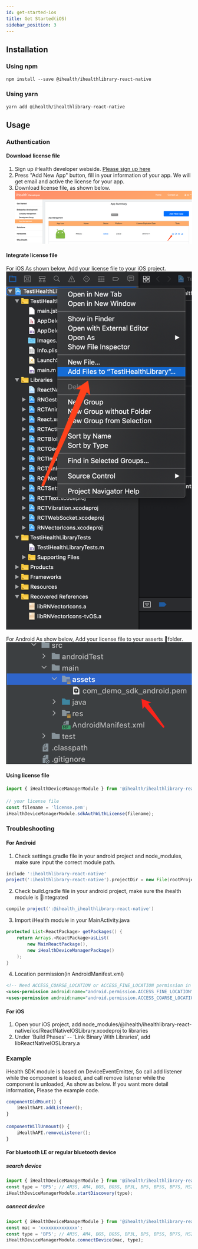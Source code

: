 ```yaml
---
id: get-started-ios
title: Get Started(iOS)
sidebar_position: 3
---
```


## Installation

### Using npm

```shell
npm install --save @ihealth/ihealthlibrary-react-native
```

### Using yarn

```shell
yarn add @ihealth/ihealthlibrary-react-native
```

## Usage

### Authentication

#### Download license file

1. Sign up iHealth developer webside. [Please sign up here](https://dev.ihealthlabs.com)
2. Press "Add New App" button, fill in your information of your app. We will get email and active the license for your app.
3. Download license file, as shown below.
![Download](/img/download.png)

#### Integrate license file

For iOS
As shown below, Add your license file to your iOS project.
![integrate ios](/img/integrate-ios.png)

For Android
As show below, Add your license file to your asserts folder.
![integrate android](/img/guide_android_1.png)

#### Using license file

```js
import { iHealthDeviceManagerModule } from '@ihealth/ihealthlibrary-react-native';

// your license file
const filename = 'license.pem';
iHealthDeviceManagerModule.sdkAuthWithLicense(filename);
```

### Troubleshooting

#### For Android

1. Check settings.gradle file in your android project and node_modules, make sure input the correct module path.

```gradle
include ':ihealthlibrary-react-native'
project(':ihealthlibrary-react-native').projectDir = new File(rootProject.projectDir,'../node_modules/@ihealth/ihealthlibrary-react-native/android')
```

2. Check build.gradle file in your android project, make sure the ihealth module is integrated

```gradle
compile project(':@ihealth_ihealthlibrary-react-native')
```

3. Import iHealth module in your MainActivity.java

```java
protected List<ReactPackage> getPackages() {  
	return Arrays.<ReactPackage>asList(
		new MainReactPackage(),
		new iHealthDeviceManagerPackage()
	);  
}
```

4. Location permission(in AndroidManifest.xml)

```xml
<!-- Need ACCESS_COARSE_LOCATION or ACCESS_FINE_LOCATION permission in Android API 23+ -->
<uses-permission android:name="android.permission.ACCESS_FINE_LOCATION" />
<uses-permission android:name="android.permission.ACCESS_COARSE_LOCATION" />
```

#### For iOS

1. Open your iOS project, add node_modules/@ihealth/ihealthlibrary-react-native/ios/ReactNativeIOSLibrary.xcodeproj to libraries
2. Under 'Build Phases' --  'Link Binary With Libraries', add libReactNativeIOSLibrary.a

### Example

iHealth SDK module is based on DeviceEventEmitter, So call add listener while the component is loaded, and call remove listener while the component is unloaded, As show as below. If you want more detail information, Please the example code.

```js
componentDidMount() {
    iHealthAPI.addListener();
}

componentWillUnmount() {
    iHealthAPI.removeListener();
}
```

#### For bluetooth LE or regular bluetooth device

##### search device

```js
import { iHealthDeviceManagerModule } from '@ihealth/ihealthlibrary-react-native';
const type = 'BP5'; // AM3S, AM4, BG5, BG5S, BP3L, BP5, BP5S, BP7S, HS2, HS4S, PO3,HS2S,BG1S
iHealthDeviceManagerModule.startDiscovery(type);
```

##### connect device

```js
import { iHealthDeviceManagerModule } from '@ihealth/ihealthlibrary-react-native';
const mac = 'xxxxxxxxxxxxxx';
const type = 'BP5'; // AM3S, AM4, BG5, BG5S, BP3L, BP5, BP5S, BP7S, HS2, HS4S, PO3,HS2S,BG1S
iHealthDeviceManagerModule.connectDevice(mac, type);
```
